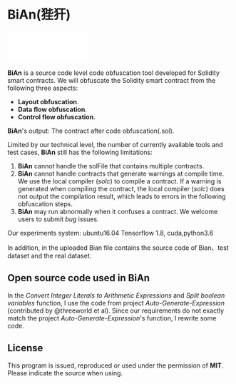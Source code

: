 # BiAn(狴犴)
![logo](BiAnLogo.png)

**BiAn** is a source code level code obfuscation tool developed for Solidity smart contracts. We will obfuscate the Solidity smart contract from the following three aspects:
+ **Layout obfuscation**. 
+ **Data flow obfuscation**. 
+ **Control flow obfuscation**. 

**BiAn**'s output: The contract after code obfuscation(.sol).

Limited by our technical level, the number of currently available tools and test cases, **BiAn** still has the following limitations:
1. **BiAn** cannot handle the solFile that contains multiple contracts.
2. **BiAn** cannot handle contracts that generate warnings at compile time. We use the local compiler (*solc*) to compile a contract. If a warning is generated when compiling the contract, the local compiler (*solc*) does not output the compilation result, which leads to errors in the following obfuscation steps.
3. **BiAn** may run abnormally when it confuses a contract. We welcome users to submit *bug* issues.

Our experiments system: ubuntu16.04 Tensorflow 1.8, cuda,python3.6

In addition, in the uploaded Bian file contains the source code of Bian、test dataset and the real dataset.

## Open source code used in **BiAn**
In the *Convert Integer Literals to Arithmetic Expressions* and *Split boolean variables* function, I use the code from project *Auto-Generate-Expression* (contributed by @threeworld et al). Since our requirements do not exactly match the project *Auto-Generate-Expression*'s function, I rewrite some code.

## License
This program is issued, reproduced or used under the permission of **MIT**. Please indicate the source when using.

